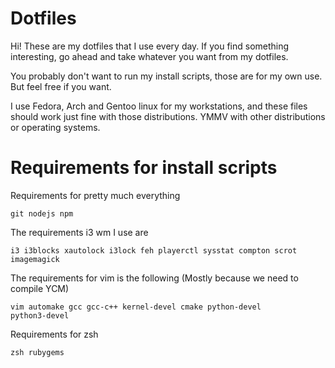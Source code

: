 # Dotfiles

Hi! These are my dotfiles that I use every day. If you find something
interesting, go ahead and take whatever you want from my dotfiles.

You probably don't want to run my install scripts, those are for my own use. But
feel free if you want.

I use Fedora, Arch and Gentoo linux for my workstations, and these files should
work just fine with those distributions. YMMV with other distributions or
operating systems.

# Requirements for install scripts

Requirements for pretty much everything

    git nodejs npm

The requirements i3 wm I use are

    i3 i3blocks xautolock i3lock feh playerctl sysstat compton scrot imagemagick

The requirements for vim is the following (Mostly because we need to compile
YCM)

    vim automake gcc gcc-c++ kernel-devel cmake python-devel
    python3-devel

Requirements for zsh

    zsh rubygems

